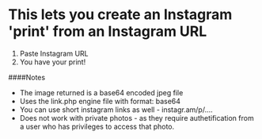 This lets you create an Instagram 'print' from an Instagram URL
===============================================================

1. Paste Instagram URL
2. You have your print!

####Notes

* The image returned is a base64 encoded jpeg file
* Uses the link.php engine file with format: base64
* You can use short instagram links as well - instagr.am/p/....
* Does not work with private photos - as they require authetification from a user who has privileges to access that photo.
